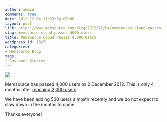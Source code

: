 ```yaml
---
author: admin
comments: true
date: 2012-12-04 11:23:34+00:00
layout: post
link: https://www.memsource.com/blog/2012/12/04/memsource-cloud-passes-4000-users/
slug: memsource-cloud-passes-4000-users
title: Memsource Cloud Passes 4,000 Users
wordpress_id: 1327
categories:
- Memsource Blog
tags:
- Customer Stories
---
```


[![](/wp-content/uploads/2012/08/MemSource-Cloud-–-medium.png)](http://www.memsource.com/)

Memsource has passed 4,000 users on 2 December 2012. This is only 4 months after [reaching 2,000 users](/memsource-cloud-passes-2000-active-users/).

We have been adding 500 users a month recently and we do not expect to slow down in the months to come.<!-- more -->

Thanks everyone!

